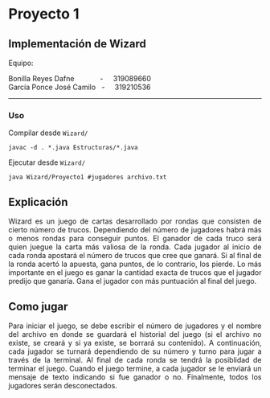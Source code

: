 Proyecto 1
=========================================

Implementación de Wizard
----------------------------------------------------

Equipo:

Bonilla Reyes Dafne &nbsp;   &nbsp;   &nbsp;   &nbsp;   &nbsp;   &nbsp;   - &nbsp;   &nbsp;   319089660  
García Ponce José Camilo &nbsp;   - &nbsp;   &nbsp;   319210536  

----------------------------------------------------

### Uso

Compilar desde `Wizard/`

```
javac -d . *.java Estructuras/*.java
```

Ejecutar desde `Wizard/`

```
java Wizard/Proyecto1 #jugadores archivo.txt
```

## Explicación

<div align="justify">
Wizard es un juego de cartas desarrollado por rondas que consisten de cierto número de trucos. Dependiendo del número de jugadores habrá más o menos rondas para conseguir puntos. El ganador de cada truco será quien juegue la carta más valiosa de la ronda. Cada jugador al inicio de cada ronda apostará el número de trucos que cree que ganará. Si al final de la ronda acertó la apuesta, gana puntos, de lo contrario, los pierde. Lo más importante en el juego es ganar la cantidad exacta de trucos que el jugador predijo que ganarı́a. Gana el jugador con más puntuación al final del juego. 
</div>

## Como jugar

<div align="justify">
Para iniciar el juego, se debe escribir el número de jugadores y el nombre del archivo en donde se guardará el historial del juego (si el archivo no existe, se creará y si ya existe, se borrará su contenido). A continuación, cada jugador se turnará dependiendo de su número y turno para jugar a través de la terminal. Al final de cada ronda se tendrá la posiblidad de terminar el juego. Cuando el juego termine, a cada jugador se le enviará un mensaje de texto indicando si fue ganador o no. Finalmente, todos los jugadores serán desconectados.
</div>